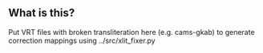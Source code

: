 ## What is this?

Put VRT files with broken transliteration here (e.g. cams-gkab) to generate correction mappings using ../src/xlit_fixer.py